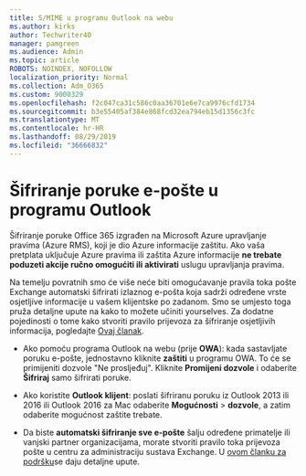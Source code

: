 ```yaml
---
title: S/MIME u programu Outlook na webu
ms.author: kirks
author: Techwriter40
manager: pamgreen
ms.audience: Admin
ms.topic: article
ROBOTS: NOINDEX, NOFOLLOW
localization_priority: Normal
ms.collection: Adm_O365
ms.custom: 9000329
ms.openlocfilehash: f2c047ca31c586c0aa36701e6e7ca9976cfd1734
ms.sourcegitcommit: b3e55405af384e868fcd32ea794eb15d1356c3fc
ms.translationtype: MT
ms.contentlocale: hr-HR
ms.lasthandoff: 08/29/2019
ms.locfileid: "36666832"
---
```

# <a name="encrypt-email-messages-in-outlook"></a>Šifriranje poruke e-pošte u programu Outlook

Šifriranje poruke Office 365 izgrađen na Microsoft Azure upravljanje pravima (Azure RMS), koji je dio Azure informacije zaštitu. Ako vaša pretplata uključuje Azure pravima ili zaštita Azure informacije **ne trebate poduzeti akcije ručno omogućiti ili aktivirati** uslugu upravljanja pravima.

Na temelju povratnih smo će više neće biti omogućavanje pravila toka pošte Exchange automatski šifrirati izlaznog e-pošta koja sadrži određene vrste osjetljive informacije u vašem klijentske po zadanom. Smo se umjesto toga pruža detaljne upute na kako to možete učiniti yourselves. Za dodatne pojedinosti o tome kako stvoriti pravilo prijevoza za šifriranje osjetljivih informacija, pogledajte [Ovaj članak](https://aka.ms/OmeEtr).

- Ako pomoću programa Outlook na webu (prije **OWA**): kada sastavljate poruku e-pošte, jednostavno kliknite **zaštiti** u programu OWA. To će se primijeniti dozvole "Ne prosljeđuj". Kliknite **Promijeni dozvole** i odaberite **Šifriraj** samo šifrirati poruke.

- Ako koristite **Outlook klijent**: poslati šifriranu poruku iz Outlook 2013 ili 2016 ili Outlook 2016 za Mac odaberite **Mogućnosti** > **dozvole**, a zatim odaberite mogućnost zaštite trebate.

- Da biste **automatski šifriranje sve e-pošte** šalju određene primatelje ili vanjski partner organizacijama, morate stvoriti pravilo toka prijevoza pošte u centru za administraciju sustava Exchange. U [ovom članku za podršku](https://docs.microsoft.com/office365/securitycompliance/define-mail-flow-rules-to-encrypt-email#create-a-mail-flow-rule-to-encrypt-email-messages-with-the-new-ome-capabilities)se daju detaljne upute.

